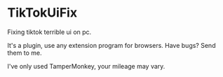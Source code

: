 # TikTokUiFix
Fixing tiktok terrible ui on pc.


It's a plugin, use any extension program for browsers. Have bugs? Send them to me.

I've only used TamperMonkey, your mileage may vary.
